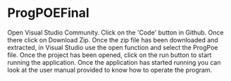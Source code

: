 # ProgPOEFinal
Open Visual Studio Community. Click on the 'Code' button in Github. Once there click on Download Zip. Once the zip file has been downloaded and extracted, in Visual Studio use the open function and select the ProgPoe file. Once the project has been opened, click on the run button to start running the application. Once the application has started running you can look at the user manual provided to know how to operate the program.


